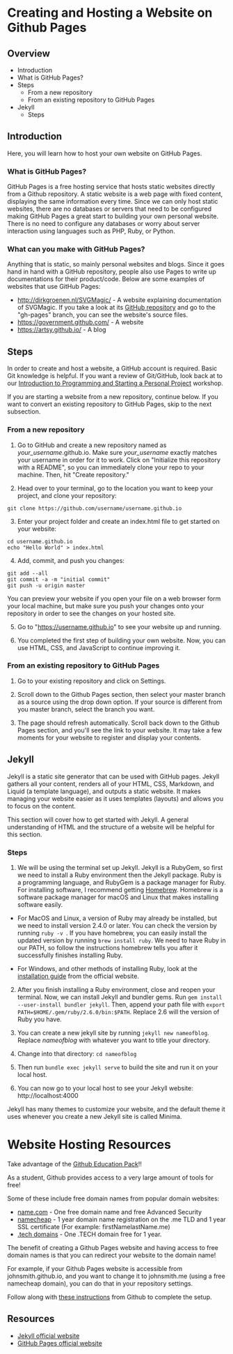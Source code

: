 # Creating and Hosting a Website on Github Pages
## Overview
* Introduction
 * What is GitHub Pages?
* Steps
  * From a new repository
  * From an existing repository to GitHub Pages
* Jekyll
  * Steps

## Introduction
Here, you will learn how to host your own website on GitHub Pages.

### What is GitHub Pages?
GitHub Pages is a free hosting service that hosts static websites directly from a Github repository. A static website is a web page with fixed content, displaying the same information every time. Since we can only host static websites, there are no databases or servers that need to be configured making GitHub Pages a great start to building your own personal website. There is no need to configure any databases or worry about server interaction using languages such as PHP, Ruby, or Python.

### What can you make with GitHub Pages?
Anything that is static, so mainly personal websites and blogs. Since it goes hand in hand with a GitHub repository, people also use Pages to write up documentations for their product/code. Below are some examples of websites that use GitHub Pages:
  * http://dirkgroenen.nl/SVGMagic/ - A website explaining documentation of SVGMagic. If you take a look at its [GitHub repository](https://github.com/dirkgroenen/SVGMagic/tree/gh-pages) and go to the "gh-pages" branch, you can see the website's source files.
  * https://government.github.com/  - A website
  * https://artsy.github.io/ - A blog

## Steps
In order to create and host a website, a GitHub account is required. Basic Git knowledge is helpful. If you want a review of Git/GitHub, look back at to our [Introduction to Programming and Starting a Personal Project](https://github.com/HackBinghamton/IntroToProgrammingWorkshop) workshop.

If you are starting a website from a new repository, continue below. If you want to convert an existing repository to GitHub Pages, skip to the next subsection.

### From a new repository
1. Go to GitHub and create a new repository named as *your_username*.github.io. Make sure *your_username* exactly matches your username in order for it to work. Click on "Initialize this repository with a README", so you can immediately clone your repo to your machine. Then, hit "Create repository."

2. Head over to your terminal, go to the location you want to keep your project, and clone your repository:
```
git clone https://github.com/username/username.github.io
```

3. Enter your project folder and create an index.html file to get started on your website:
```
cd username.github.io
echo "Hello World" > index.html
```

4. Add, commit, and push you changes:
```
git add --all
git commit -a -m "initial commit"
git push -u origin master
```
You can preview your website if you open your file on a web browser form your local machine, but make sure you push your changes onto your repository in order to see the changes on your hosted site.

5. Go to "https://username.github.io" to see your website up and running.

6. You completed the first step of building your own website. Now, you can use HTML, CSS, and JavaScript to continue improving it.

### From an existing repository to GitHub Pages
1. Go to your existing repository and click on Settings.

2. Scroll down to the Github Pages section, then select your master branch as a source using the drop down option. If your source is different from you master branch, select the branch you want.

3. The page should refresh automatically. Scroll back down to the Github Pages section, and you'll see the link to your website. It may take a few moments for your website to register and display your contents.

## Jekyll
Jekyll is a static site generator that can be used with GitHub pages. Jekyll gathers all your content, renders all of your HTML, CSS, Markdown, and Liquid (a template language), and outputs a static website. It makes managing your website easier as it uses templates (layouts) and allows you to focus on the content.

This section will cover how to get started with Jekyll. A general understanding of HTML and the structure of a website will be helpful for this section.

### Steps
1. We will be using the terminal set up Jekyll. Jekyll is a RubyGem, so first we need to install a Ruby environment then the Jekyll package. Ruby is a programming language, and RubyGem is a package manager for Ruby. For installing software, I recommend getting [Homebrew](https://brew.sh/). Homebrew is a software package manager for macOS and Linux that makes installing software easily.

  * For MacOS and Linux, a version of Ruby may already be installed, but we need to install version 2.4.0 or later. You can check the version by running ```ruby -v ```. If you have homebrew, you can easily install the updated version by running ```brew install ruby```. We need to have Ruby in our PATH, so follow the instructions homebrew tells you after it successfully finishes installing Ruby.

  * For Windows, and other methods of installing Ruby, look at the [installation guide](https://www.ruby-lang.org/en/documentation/installation/) from the official website.

2. After you finish installing a Ruby environment, close and reopen your terminal. Now, we can install Jekyll and bundler gems. Run ```gem install --user-install bundler jekyll```. Then, append your path file with ```export PATH=$HOME/.gem/ruby/2.6.0/bin:$PATH```. Replace 2.6 will the version of Ruby you have.

3. You can create a new jekyll site by running ```jekyll new nameofblog```. Replace *nameofblog* with whatever you want to title your directory.

4. Change into that directory: ```cd nameofblog```

5. Then run ```bundle exec jekyll serve``` to build the site and run it on your local host.

6. You can now go to your local host to see your Jekyll website: http://localhost:4000

Jekyll has many themes to customize your website, and the default theme it uses whenever you create a new Jekyll site is called Minima.

# Website Hosting Resources

Take advantage of the [Github Education Pack](https://education.github.com/pack)!!

As a student, Github provides access to a very large amount of tools for free!

Some of these include free domain names from popular domain websites:
* [name.com](https://www.name.com/partner/github-students) - One free domain name and free Advanced Security
* [namecheap](https://education.github.com/pack/offers#namecheap) - 1 year domain name registration on the .me TLD and 1 year SSL certificate (For example: firstNamelastName.me)
* [.tech domains](https://get.tech/github-student-developer-pack) - One .TECH domain free for 1 year.

The benefit of creating a Github Pages website and having access to free domain names is that you can redirect your website to the domain name!

For example, if your Github Pages website is accessible from johnsmith.github.io, and you want to change it to johnsmith.me (using a free namecheap domain), you can do that in your repository settings.

Follow along with [these instructions](https://help.github.com/en/articles/using-a-custom-domain-with-github-pages) from Github to complete the setup.


## Resources
* [Jekyll official website](https://jekyllrb.com/)
* [GitHub Pages official website](https://pages.github.com/)

